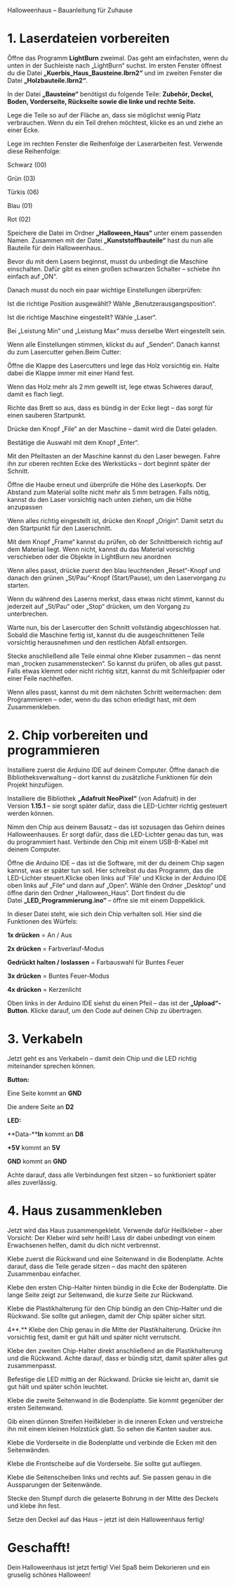 Halloweenhaus – Bauanleitung für Zuhause

# 1. Laserdateien vorbereiten

Öffne das Programm **LightBurn** zweimal. Das geht am einfachsten, wenn du unten in der Suchleiste nach „LightBurn“ suchst. Im ersten Fenster öffnest du die Datei **„Kuerbis_Haus_Bausteine.lbrn2“** und im zweiten Fenster die Datei **„Holzbauteile.lbrn2“**.

In der Datei **„Bausteine“** benötigst du folgende Teile: **Zubehör, Deckel, Boden, Vorderseite, Rückseite sowie die linke und rechte Seite.**

Lege die Teile so auf der Fläche an, dass sie möglichst wenig Platz verbrauchen. Wenn du ein Teil drehen möchtest, klicke es an und ziehe an einer Ecke.

Lege im rechten Fenster die Reihenfolge der Laserarbeiten fest. Verwende diese Reihenfolge:

Schwarz (00)

Grün (03)

Türkis (06)

Blau (01)

Rot (02)


Speichere die Datei im Ordner **„****Halloween_Haus****“** unter einem passenden Namen. Zusammen mit der Datei **„Kunststoffbauteile“** hast du nun alle Bauteile für dein Halloweenhaus..

Bevor du mit dem Lasern beginnst, musst du unbedingt die Maschine einschalten. Dafür gibt es einen großen schwarzen Schalter – schiebe ihn einfach auf „ON“.

Danach musst du noch ein paar wichtige Einstellungen überprüfen:

Ist die richtige Position ausgewählt? Wähle „Benutzerausgangsposition“.

Ist die richtige Maschine eingestellt? Wähle „Laser“.

Bei „Leistung Min“ und „Leistung Max“ muss derselbe Wert eingestellt sein.

Wenn alle Einstellungen stimmen, klickst du auf „Senden“. Danach kannst du zum Lasercutter gehen.Beim Cutter:

Öffne die Klappe des Lasercutters und lege das Holz vorsichtig ein. Halte dabei die Klappe immer mit einer Hand fest.

Wenn das Holz mehr als 2 mm gewellt ist, lege etwas Schweres darauf, damit es flach liegt.

Richte das Brett so aus, dass es bündig in der Ecke liegt – das sorgt für einen sauberen Startpunkt.

Drücke den Knopf „File“ an der Maschine – damit wird die Datei geladen.

Bestätige die Auswahl mit dem Knopf „Enter“.

Mit den Pfeiltasten an der Maschine kannst du den Laser bewegen. Fahre ihn zur oberen rechten Ecke des Werkstücks – dort beginnt später der Schnitt.

Öffne die Haube erneut und überprüfe die Höhe des Laserkopfs.
Der Abstand zum Material sollte nicht mehr als 5 mm betragen.
Falls nötig, kannst du den Laser vorsichtig nach unten ziehen, um die Höhe anzupassen

Wenn alles richtig eingestellt ist, drücke den Knopf „Origin“. Damit setzt du den Startpunkt für den Laserschnitt.

Mit dem Knopf „Frame“ kannst du prüfen, ob der Schnittbereich richtig auf dem Material liegt.
Wenn nicht, kannst du das Material vorsichtig verschieben oder die Objekte in LightBurn neu anordnen

Wenn alles passt, drücke zuerst den blau leuchtenden „Reset“-Knopf und danach den grünen „St/Pau“-Knopf (Start/Pause), um den Laservorgang zu starten.

Wenn du während des Laserns merkst, dass etwas nicht stimmt, kannst du jederzeit auf „St/Pau“ oder „Stop“ drücken, um den Vorgang zu unterbrechen.

Warte nun, bis der Lasercutter den Schnitt vollständig abgeschlossen hat.
Sobald die Maschine fertig ist, kannst du die ausgeschnittenen Teile vorsichtig herausnehmen und den restlichen Abfall entsorgen.

Stecke anschließend alle Teile einmal ohne Kleber zusammen – das nennt man „trocken zusammenstecken“. So kannst du prüfen, ob alles gut passt.
Falls etwas klemmt oder nicht richtig sitzt, kannst du mit Schleifpapier oder einer Feile nachhelfen.

Wenn alles passt, kannst du mit dem nächsten Schritt weitermachen: dem Programmieren – oder, wenn du das schon erledigt hast, mit dem Zusammenkleben.


# 2. Chip vorbereiten und programmieren

Installiere zuerst die Arduino IDE auf deinem Computer.
Öffne danach die Bibliotheksverwaltung – dort kannst du zusätzliche Funktionen für dein Projekt hinzufügen.







Installiere die Bibliothek **„Adafruit ****NeoPixel****“** (von Adafruit) in der Version **1.15.1** – sie sorgt später dafür, dass die LED-Lichter richtig gesteuert werden können.







Nimm den Chip aus deinem Bausatz – das ist sozusagen das Gehirn deines Halloweenhauses.
Er sorgt dafür, dass die LED-Lichter genau das tun, was du programmiert hast.
Verbinde den Chip mit einem USB-B-Kabel mit deinem Computer.

Öffne die Arduino IDE – das ist die Software, mit der du deinem Chip sagen kannst, was er später tun soll.
Hier schreibst du das Programm, das die LED-Lichter steuert.Klicke oben links auf 'File' und Klicke in der Arduino IDE oben links auf „File“ und dann auf „Open“.
Wähle den Ordner „Desktop“ und öffne darin den Ordner „Halloween_Haus“.
Dort findest du die Datei **„****LED_Programmierung.ino****“** – öffne sie mit einem Doppelklick.

In dieser Datei steht, wie sich dein Chip verhalten soll. Hier sind die Funktionen des Würfels:

**1x drücken** = An / Aus

**2x drücken** = Farbverlauf-Modus

**Gedrückt halten / loslassen** = Farbauswahl für Buntes Feuer

**3x drücken** = Buntes Feuer-Modus

**4x drücken** = Kerzenlicht

Oben links in der Arduino IDE siehst du einen Pfeil – das ist der **„Upload“-Button**.
Klicke darauf, um den Code auf deinen Chip zu übertragen.







# 3. Verkabeln 




Jetzt geht es ans Verkabeln – damit dein Chip und die LED richtig miteinander sprechen können.

**Button:**

Eine Seite kommt an **GND**

Die andere Seite an **D2**

**LED:**

**Data-****In** kommt an **D8**

**+5V** kommt an **5V**

**GND** kommt an **GND**

Achte darauf, dass alle Verbindungen fest sitzen – so funktioniert später alles zuverlässig.



# 4. Haus zusammenkleben

Jetzt wird das Haus zusammengeklebt.
Verwende dafür Heißkleber – aber Vorsicht: Der Kleber wird sehr heiß!
Lass dir dabei unbedingt von einem Erwachsenen helfen, damit du dich nicht verbrennst.



Klebe zuerst die Rückwand und eine Seitenwand in die Bodenplatte.
Achte darauf, dass die Teile gerade sitzen – das macht den späteren Zusammenbau einfacher.













Klebe den ersten Chip-Halter hinten bündig in die Ecke der Bodenplatte.
Die lange Seite zeigt zur Seitenwand, die kurze Seite zur Rückwand.

















Klebe die Plastikhalterung für den Chip bündig an den Chip-Halter und die Rückwand.
Sie sollte gut anliegen, damit der Chip später sicher sitzt.











4**.** Klebe den Chip genau in die Mitte der Plastikhalterung. Drücke ihn vorsichtig fest, damit er gut hält und später nicht verrutscht.









Klebe den zweiten Chip-Halter direkt anschließend an die Plastikhalterung und die Rückwand. Achte darauf, dass er bündig sitzt, damit später alles gut zusammenpasst.









Befestige die LED mittig an der Rückwand. Drücke sie leicht an, damit sie gut hält und später schön leuchtet.











Klebe die zweite Seitenwand in die Bodenplatte. Sie kommt gegenüber der ersten Seitenwand.













Gib einen dünnen Streifen Heißkleber in die inneren Ecken und verstreiche ihn mit einem kleinen Holzstück glatt. So sehen die Kanten sauber aus.



Klebe die Vorderseite in die Bodenplatte und verbinde die Ecken mit den Seitenwänden.













Klebe die Frontscheibe auf die Vorderseite. Sie sollte gut aufliegen.



















Klebe die Seitenscheiben links und rechts auf. Sie passen genau in die Aussparungen der Seitenwände.















Stecke den Stumpf durch die gelaserte Bohrung in der Mitte des Deckels und klebe ihn fest.







 Setze den Deckel auf das Haus – jetzt ist dein Halloweenhaus fertig!



# Geschafft!

Dein Halloweenhaus ist jetzt fertig! Viel Spaß beim Dekorieren und ein gruselig schönes Halloween!
